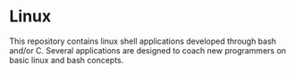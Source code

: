 # Linux

This repository contains linux shell applications developed through bash and/or C. Several applications are designed to coach new programmers on basic linux and bash concepts.

